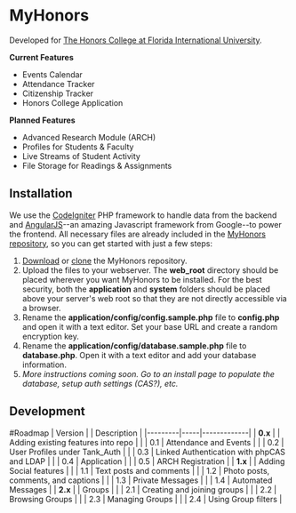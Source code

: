 # MyHonors

Developed for [The Honors College at Florida International University](http://honors.fiu.edu/).

**Current Features**
* Events Calendar
* Attendance Tracker
* Citizenship Tracker
* Honors College Application

**Planned Features**
* Advanced Research Module (ARCH)
* Profiles for Students & Faculty
* Live Streams of Student Activity
* File Storage for Readings & Assignments

## Installation
We use the [CodeIgniter](http://ellislab.com/codeigniter/) PHP framework to handle data from the backend and [AngularJS](http://angularjs.org/)--an amazing Javascript framework from Google--to power the frontend. All necessary files are already included in the [MyHonors repository](https://github.com/sergiopantoja/MyHonors), so you can get started with just a few steps:

1. [Download](https://github.com/sergiopantoja/MyHonors/archive/master.zip) or [clone](https://github.com/sergiopantoja/MyHonors) the MyHonors repository.
2. Upload the files to your webserver. The **web_root** directory should be placed wherever you want MyHonors to be installed. For the best security, both the **application** and **system** folders should be placed above your server's web root so that they are not directly accessible via a browser.
3. Rename the **application/config/config.sample.php** file to **config.php** and open it with a text editor. Set your base URL and create a random encryption key.
4. Rename the **application/config/database.sample.php** file to **database.php**. Open it with a text editor and add your database information.
5. *More instructions coming soon. Go to an install page to populate the database, setup auth settings (CAS?), etc.*

## Development

#Roadmap
| Version |     | Description |
|---------|-----|-------------|
| **0.x** |     | Adding existing features into repo |
|         | 0.1 | Attendance and Events |
|         | 0.2 | User Profiles under Tank\_Auth |
|         | 0.3 | Linked Authentication with phpCAS and LDAP |
|         | 0.4 | Application |
|         | 0.5 | ARCH Registration |
| **1.x** |     | Adding Social features |
|         | 1.1 | Text posts and comments |
|         | 1.2 | Photo posts, comments, and captions |
|         | 1.3 | Private Messages |
|         | 1.4 | Automated Messages |
| **2.x** |     | Groups |
|         | 2.1 | Creating and joining groups |
|         | 2.2 | Browsing Groups |
|         | 2.3 | Managing Groups |
|         | 2.4 | Using Group filters |